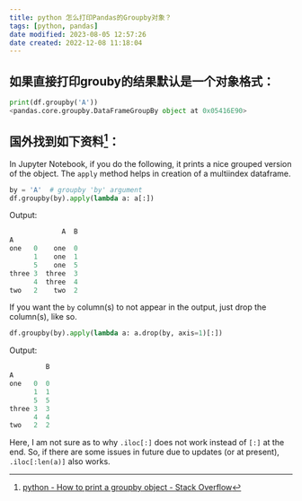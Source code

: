 ```yaml
---
title: python 怎么打印Pandas的Groupby对象？
tags: [python, pandas]
date modified: 2023-08-05 12:57:26
date created: 2022-12-08 11:18:04
---
```



## 如果直接打印grouby的结果默认是一个对象格式：

```python
print(df.groupby('A'))
<pandas.core.groupby.DataFrameGroupBy object at 0x05416E90>
```

## 国外找到如下资料[^1]：

In Jupyter Notebook, if you do the following, it prints a nice grouped version of the object. The `apply` method helps in creation of a multiindex dataframe.

```python
by = 'A'  # groupby 'by' argument
df.groupby(by).apply(lambda a: a[:])
```

Output:

```python
             A  B
A                
one   0    one  0
      1    one  1
      5    one  5
three 3  three  3
      4  three  4
two   2    two  2
```

If you want the `by` column(s) to not appear in the output, just drop the column(s), like so.

```python
df.groupby(by).apply(lambda a: a.drop(by, axis=1)[:])
```

Output:

```python
         B
A         
one   0  0
      1  1
      5  5
three 3  3
      4  4
two   2  2
```

Here, I am not sure as to why `.iloc[:]` does not work instead of `[:]` at the end. So, if there are some issues in future due to updates (or at present), `.iloc[:len(a)]` also works.

[^1]: [python - How to print a groupby object - Stack Overflow](https://stackoverflow.com/questions/22691010/how-to-print-a-groupby-object)